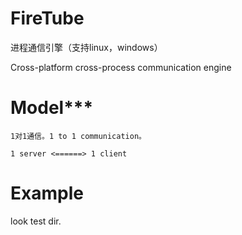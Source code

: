 # FireTube

进程通信引擎（支持linux，windows）

Cross-platform cross-process communication engine

# Model***

```
1对1通信。1 to 1 communication。

1 server <======> 1 client
```

# Example

look test dir.